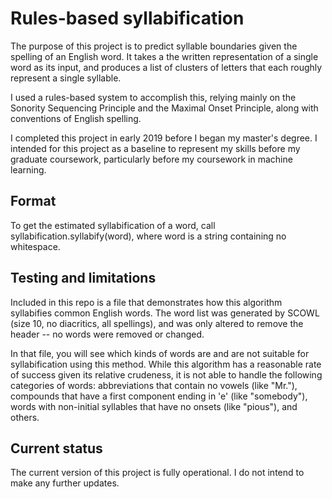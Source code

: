 # Rules-based syllabification
The purpose of this project is to predict syllable boundaries given the spelling of an English word. It takes a the written representation of a single word as its input, and produces a list of clusters of letters that each roughly represent a single syllable. 

I used a rules-based system to accomplish this, relying mainly on the Sonority Sequencing Principle and the Maximal Onset Principle, along with conventions of English spelling.

I completed this project in early 2019 before I began my master's degree. I intended for this project as a baseline to represent my skills before my graduate coursework, particularly before my coursework in machine learning.

## Format
To get the estimated syllabification of a word, call syllabification.syllabify(word), where word is a string containing no whitespace.

## Testing and limitations
Included in this repo is a file that demonstrates how this algorithm syllabifies common English words. The word list was generated by SCOWL (size 10, no diacritics, all spellings), and was only altered to remove the header -- no words were removed or changed.

In that file, you will see which kinds of words are and are not suitable for syllabification using this method. While this algorithm has a reasonable rate of success given its relative crudeness, it is not able to handle the following categories of words: abbreviations that contain no vowels (like "Mr."), compounds that have a first component ending in 'e' (like "somebody"), words with non-initial syllables that have no onsets (like "pious"), and others.

## Current status
The current version of this project is fully operational. I do not intend to make any further updates.